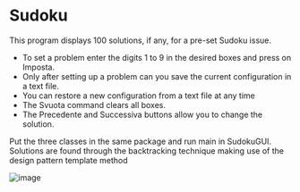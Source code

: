 # Sudoku
This program displays 100 solutions, if any, for a pre-set Sudoku issue.
- To set a problem enter the digits 1 to 9 in the desired boxes and press on Imposta.
- Only after setting up a problem can you save the current configuration in a text file.
- You can restore a new configuration from a text file at any time
- The Svuota command clears all boxes.
- The Precedente and Successiva buttons allow you to change the solution.

Put the three classes in the same package and run main in SudokuGUI. Solutions are found through the backtracking technique making use of the design pattern template method

![image](https://user-images.githubusercontent.com/80411845/128205279-cc986b7c-52a5-4788-bad0-73b522da9759.png)
